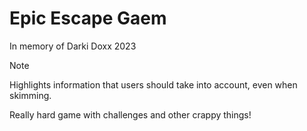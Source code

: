 # Epic Escape Gaem
In memory of Darki Doxx 2023

> [!NOTE]
> Highlights information that users should take into account, even when skimming.

Really hard game with challenges and other crappy things!
